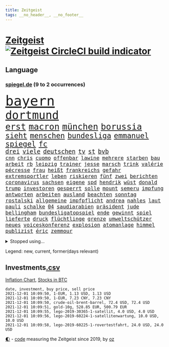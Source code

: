 ```yaml
---
title: Zeitgeist
tags: __no_header__, __no_footer__
---
```


# [Zeitgeist](https://oliz.io/zeitgeist/) [![Zeitgeist CircleCI build indicator](https://circleci.com/gh/ooz/zeitgeist.svg?style=shield)](https://circleci.com/gh/ooz/zeitgeist)

## Language

<h3><a href="https://www.spiegel.de" target="_blank">spiegel.de</a> (9 to 2 occurrences)</h3>
<p style="font-family:monospace">
<span style="font-size:32pt"><a href="news_links.html#bayern" class="current">bayern</a></span>
<br>
<span style="font-size:26pt"><a href="news_links.html#dortmund" class="current">dortmund</a></span>
<br>
<span style="font-size:20pt"><a href="news_links.html#erst" class="current">erst</a></span>
<span style="font-size:20pt"><a href="news_links.html#macron" class="current">macron</a></span>
<span style="font-size:20pt"><a href="news_links.html#münchen" class="current">münchen</a></span>
<span style="font-size:20pt"><a href="news_links.html#borussia" class="current">borussia</a></span>
<br>
<span style="font-size:17pt"><a href="news_links.html#sieht" class="current">sieht</a></span>
<span style="font-size:17pt"><a href="news_links.html#menschen" class="current">menschen</a></span>
<span style="font-size:17pt"><a href="news_links.html#bundesliga" class="current">bundesliga</a></span>
<span style="font-size:17pt"><a href="news_links.html#emmanuel" class="current">emmanuel</a></span>
<span style="font-size:17pt"><a href="news_links.html#spiegel" class="current">spiegel</a></span>
<span style="font-size:17pt"><a href="news_links.html#fc" class="current">fc</a></span>
<br>
<span style="font-size:14pt"><a href="news_links.html#drei" class="current">drei</a></span>
<span style="font-size:14pt"><a href="news_links.html#viele" class="current">viele</a></span>
<span style="font-size:14pt"><a href="news_links.html#deutschen" class="current">deutschen</a></span>
<span style="font-size:14pt"><a href="news_links.html#tv" class="current">tv</a></span>
<span style="font-size:14pt"><a href="news_links.html#st" class="current">st</a></span>
<span style="font-size:14pt"><a href="news_links.html#bvb" class="current">bvb</a></span>
<br>
<span style="font-size:12pt"><a href="news_links.html#cnn" class="new">cnn</a></span>
<span style="font-size:12pt"><a href="news_links.html#chris" class="new">chris</a></span>
<span style="font-size:12pt"><a href="news_links.html#cuomo" class="new">cuomo</a></span>
<span style="font-size:12pt"><a href="news_links.html#offenbar" class="current">offenbar</a></span>
<span style="font-size:12pt"><a href="news_links.html#lawine" class="new">lawine</a></span>
<span style="font-size:12pt"><a href="news_links.html#mehrere" class="current">mehrere</a></span>
<span style="font-size:12pt"><a href="news_links.html#starben" class="current">starben</a></span>
<span style="font-size:12pt"><a href="news_links.html#bau" class="current">bau</a></span>
<span style="font-size:12pt"><a href="news_links.html#arbeit" class="current">arbeit</a></span>
<span style="font-size:12pt"><a href="news_links.html#rb" class="current">rb</a></span>
<span style="font-size:12pt"><a href="news_links.html#leipzig" class="current">leipzig</a></span>
<span style="font-size:12pt"><a href="news_links.html#trainer" class="current">trainer</a></span>
<span style="font-size:12pt"><a href="news_links.html#jesse" class="current">jesse</a></span>
<span style="font-size:12pt"><a href="news_links.html#marsch" class="current">marsch</a></span>
<span style="font-size:12pt"><a href="news_links.html#trink" class="new">trink</a></span>
<span style="font-size:12pt"><a href="news_links.html#valérie" class="new">valérie</a></span>
<span style="font-size:12pt"><a href="news_links.html#pécresse" class="new">pécresse</a></span>
<span style="font-size:12pt"><a href="news_links.html#frau" class="current">frau</a></span>
<span style="font-size:12pt"><a href="news_links.html#heißt" class="current">heißt</a></span>
<span style="font-size:12pt"><a href="news_links.html#frankreichs" class="current">frankreichs</a></span>
<span style="font-size:12pt"><a href="news_links.html#gefahr" class="current">gefahr</a></span>
<span style="font-size:12pt"><a href="news_links.html#extremsportler" class="current">extremsportler</a></span>
<span style="font-size:12pt"><a href="news_links.html#leben" class="current">leben</a></span>
<span style="font-size:12pt"><a href="news_links.html#riskieren" class="current">riskieren</a></span>
<span style="font-size:12pt"><a href="news_links.html#fünf" class="current">fünf</a></span>
<span style="font-size:12pt"><a href="news_links.html#zwei" class="current">zwei</a></span>
<span style="font-size:12pt"><a href="news_links.html#berichten" class="current">berichten</a></span>
<span style="font-size:12pt"><a href="news_links.html#coronavirus" class="current">coronavirus</a></span>
<span style="font-size:12pt"><a href="news_links.html#sachsen" class="current">sachsen</a></span>
<span style="font-size:12pt"><a href="news_links.html#eigene" class="current">eigene</a></span>
<span style="font-size:12pt"><a href="news_links.html#spd" class="current">spd</a></span>
<span style="font-size:12pt"><a href="news_links.html#hendrik" class="current">hendrik</a></span>
<span style="font-size:12pt"><a href="news_links.html#wüst" class="current">wüst</a></span>
<span style="font-size:12pt"><a href="news_links.html#donald" class="current">donald</a></span>
<span style="font-size:12pt"><a href="news_links.html#trump" class="current">trump</a></span>
<span style="font-size:12pt"><a href="news_links.html#investoren" class="current">investoren</a></span>
<span style="font-size:12pt"><a href="news_links.html#gesperrt" class="current">gesperrt</a></span>
<span style="font-size:12pt"><a href="news_links.html#solle" class="current">solle</a></span>
<span style="font-size:12pt"><a href="news_links.html#mount" class="new">mount</a></span>
<span style="font-size:12pt"><a href="news_links.html#semeru" class="new">semeru</a></span>
<span style="font-size:12pt"><a href="news_links.html#impfung" class="current">impfung</a></span>
<span style="font-size:12pt"><a href="news_links.html#antworten" class="current">antworten</a></span>
<span style="font-size:12pt"><a href="news_links.html#arbeiten" class="current">arbeiten</a></span>
<span style="font-size:12pt"><a href="news_links.html#ausland" class="current">ausland</a></span>
<span style="font-size:12pt"><a href="news_links.html#beachten" class="current">beachten</a></span>
<span style="font-size:12pt"><a href="news_links.html#sonntag" class="current">sonntag</a></span>
<span style="font-size:12pt"><a href="news_links.html#rostalski" class="new">rostalski</a></span>
<span style="font-size:12pt"><a href="news_links.html#allgemeine" class="current">allgemeine</a></span>
<span style="font-size:12pt"><a href="news_links.html#impfpflicht" class="current">impfpflicht</a></span>
<span style="font-size:12pt"><a href="news_links.html#andrea" class="current">andrea</a></span>
<span style="font-size:12pt"><a href="news_links.html#nahles" class="new">nahles</a></span>
<span style="font-size:12pt"><a href="news_links.html#laut" class="current">laut</a></span>
<span style="font-size:12pt"><a href="news_links.html#pauli" class="current">pauli</a></span>
<span style="font-size:12pt"><a href="news_links.html#schalke" class="current">schalke</a></span>
<span style="font-size:12pt"><a href="news_links.html#04" class="current">04</a></span>
<span style="font-size:12pt"><a href="news_links.html#saudiarabien" class="current">saudiarabien</a></span>
<span style="font-size:12pt"><a href="news_links.html#präsident" class="current">präsident</a></span>
<span style="font-size:12pt"><a href="news_links.html#jude" class="current">jude</a></span>
<span style="font-size:12pt"><a href="news_links.html#bellingham" class="new">bellingham</a></span>
<span style="font-size:12pt"><a href="news_links.html#bundesligatopspiel" class="current">bundesligatopspiel</a></span>
<span style="font-size:12pt"><a href="news_links.html#ende" class="current">ende</a></span>
<span style="font-size:12pt"><a href="news_links.html#gewinnt" class="current">gewinnt</a></span>
<span style="font-size:12pt"><a href="news_links.html#spiel" class="current">spiel</a></span>
<span style="font-size:12pt"><a href="news_links.html#lieferte" class="current">lieferte</a></span>
<span style="font-size:12pt"><a href="news_links.html#druck" class="current">druck</a></span>
<span style="font-size:12pt"><a href="news_links.html#flüchtlinge" class="current">flüchtlinge</a></span>
<span style="font-size:12pt"><a href="news_links.html#grenze" class="current">grenze</a></span>
<span style="font-size:12pt"><a href="news_links.html#umweltschützer" class="current">umweltschützer</a></span>
<span style="font-size:12pt"><a href="news_links.html#neues" class="current">neues</a></span>
<span style="font-size:12pt"><a href="news_links.html#voiceskonferenz" class="new">voiceskonferenz</a></span>
<span style="font-size:12pt"><a href="news_links.html#explosion" class="current">explosion</a></span>
<span style="font-size:12pt"><a href="news_links.html#atomanlage" class="new">atomanlage</a></span>
<span style="font-size:12pt"><a href="news_links.html#himmel" class="current">himmel</a></span>
<span style="font-size:12pt"><a href="news_links.html#publizist" class="new">publizist</a></span>
<span style="font-size:12pt"><a href="news_links.html#éric" class="new">éric</a></span>
<span style="font-size:12pt"><a href="news_links.html#zemmour" class="new">zemmour</a></span>
</p>
<details>
<summary>Stopped using...</summary>
<p class="former" style="font-size:12pt">
tom(410) früh(409) mittelfeldspieler(409) software(409) umfeld(409) urlauber(409) 19(408) akt(408) boeing(408) flugzeug(408) gewaltig(408) september(408) tatverdächtige(408) 2015(407) gefährdet(407) genannt(407) gipfel(407) mali(407) tobt(407) achtelfinale(406) bereich(406) moderne(406) monatelang(406) rechtsextremismus(406) schwangerschaft(406) streiks(406) becker(405) entgegen(405) fallzahlen(405) flaschen(405) gesamte(405) geschäft(405) leer(405) autor(404) gerechtigkeit(404) gesunken(404) haken(404) iranische(404) medikament(404) passanten(404) regisseurin(404) spdpolitikerin(404) stich(404) verbringen(404) verlängert(404) verschiedene(404) überlebenden(404) aufhebung(403) erfasst(403) fühlen(403) gemeinde(403) geändert(403) kämpfte(403) nigeria(403) 2016(402) altes(402) atmosphäre(402) betrugs(402) bodo(402) dementiert(402) dienen(402) h(402) julia(402) minderheit(402) moore(402) oberste(402) planeten(402) ramelow(402) schaden(402) stoppte(402) theater(402) ultimatum(402) vergewaltigung(402) zustand(402) zuversicht(402) dringend(401) erfolgreicher(401) geboten(401) heimlich(401) kurve(401) niederlagen(401) rassistische(401) raten(401) stattdessen(401) stürmer(401) tschechien(401) vermögen(401) zivilisten(401) annehmen(400) eishockey(400) erschütterte(400) gehe(400) locken(400) meuthen(400) netanyahu(400) prüfen(400) tiefe(400) unterlag(400) versprach(400) vertrauen(400) väter(400) woher(400) 48(399) abgeordnete(399) bundestags(399) dachte(399) eher(399) grundlage(399) rekordmeister(399) richtet(399) entlassung(398) feuerwehrleute(398) hund(398) infizieren(398) infolge(398) john(398) lüge(398) opfers(398) rafael(398) scheidende(398) unterzahl(398) vergangene(398) wirtschaftlichen(398) yorks(398) 96(397) armut(397) charlie(397) coronahilfen(397) dietmar(397) entscheidenden(397) folgte(397) homosexualität(397) kanzlerkandidat(397) lügen(397) preisen(397) verbreitung(397) vorher(397) wies(397) 10(396) ausstieg(396) autofahrerin(396) bestimmten(396) bull(396) geglückt(396) klimaschützer(396) verärgert(396) wähler(396) aktuell(395) aufbauen(395) aufklären(395) bewegen(395) bgh(395) botschaften(395) design(395) ertragen(395) update(395) ursachen(395) verabreicht(395) bestes(394) brutal(394) coronaerkrankung(394) franzosen(394) großaufgebot(394) historischen(394) siege(394) spott(394) sven(394) verbände(394) weltwirtschaft(394) 32jährige(393) autoindustrie(393) monatelangen(393) ordnet(393) springt(393) umstrittenes(393) demokratischen(392) gebraucht(392) gewässern(392) juni(392) milde(392) mitglieder(392) ursprung(392) verbindung(392) ausgeliefert(391) bürgermeisterin(391) distanz(391) gestürzt(391) juristisch(391) problemen(391) reaktion(391) wirtschaftliche(391) überstanden(391) achten(390) erwarten(390) r(390) scharfe(390) emissionen(389) finanzieren(389) zurückhaltend(389) 94(388) antisemitismus(388) beschränkungen(388) bestehen(388) erfindung(388) potsdam(388) tiefen(388) übernahme(388) auftrag(387) unwetter(387) vorgaben(387) betrifft(386) filme(386) fortgesetzt(386) konkrete(386) letztes(386) lieferten(386) schriftsteller(386) spiegelumfrage(386) stärksten(386) del(385) extremen(385) gestritten(385) schwerem(385) 4(384) 55(384) attacken(384) garten(384) kommentare(384) verwandelt(384) warm(384) zivilen(384) überlassen(384) bewertung(383) kanzlerschaft(383) eingreifen(382) offenbart(382) schonen(382) schäuble(382) zukünftig(382) anzeichen(381) eilantrag(381) euaustritt(381) katholische(381) prompt(381) rollt(381) unzufrieden(381) diversität(380) erkranken(380) vorn(380) wohnort(380) aufgaben(379) gelingen(379) vorteile(379) 40000(378) bewusst(378) hafen(378) dfbpokal(377) ostsee(377) trauert(377) erinnerung(376) heutigen(376) istanbul(376) sitzung(376) unterschrieben(376) anlegen(375) frisch(375) wrack(375) jeff(374) ältere(374) betreibt(373) freiwillig(372) labor(372) möglichkeiten(372) sizilien(372) vereidigt(372) vermieter(372) klasse(371) moschee(371) karten(370) bartsch(369) vertagt(368) zugenommen(368) afrikas(367) erstattet(367) hype(367) laschets(367) schritten(367) koalitionspartner(366) kylian(366) andrew(365) munition(365) 36(364) fußballweltmeister(363) lockerungen(363) erfolgreichen(362) erforscht(362) ermordete(362) hinterlässt(362) athletinnen(361) abiy(360) bezos(358) diesjährigen(358) pentagon(358) susanne(357) präsidentschaft(356) baldige(354) inseln(353) prägte(352) überfordert(352) ussängerin(351) anderswo(350) engen(350) entbrannt(350) vorsichtig(350) heizen(349) offener(348) sicherheitsvorkehrungen(348) zentimeter(348) spacex(345) olympiasiegerin(340) vereins(340) durchsuchen(338) berühmtesten(336) entführt(336) hinterbliebene(335) höchstens(335) erben(333) handgranate(332) brutalen(329) flogen(328) marokko(327) abhilfe(326) matt(326) spitzengespräch(326) ehrt(324) kz(322) lücken(320) sms(320) saale(319) trocken(316) großvater(313) serviert(309) nachrichtenagentur(306) außergewöhnlich(303) höheres(299) währung(299) eigentliche(296) franken(296) zwingend(294) entsprechenden(287) andy(286) schiebt(286) nationalpark(280) gewisse(279) karriereende(279) anfeindungen(277) entzogen(275) kandidiert(275) vulkan(273) militärputsch(271) austausch(269) josef(267) turbulenzen(264) unverletzt(262) containerschiff(261) hochrechnungen(261) spdkanzlerkandidat(261) protestaktion(259) kaffee(256) relevant(255) tvstar(253) einrichtung(247) doppelte(243) holten(243) adams(242) politikern(242) gekippt(241) interessante(240) angefeindet(239) zusammengebrochen(239) marihuana(237) drohschreiben(236) vonovia(236) übersehen(233) mitgliedern(230) durchschnitt(229) dingen(227) pressefreiheit(227) angebote(226) kürzester(225) halbinsel(224) sophia(224) forscht(223) angeschlagen(222) belegschaft(220) joseph(219) beleidigte(217) aufreger(216) regionale(216) nordmazedonien(214) tierpark(213) neuerdings(212) rückzahlung(211) gewalttat(210) weltgrößten(210) mindeststeuer(209) pcrtests(208) interessen(206) mbappé(200) gauland(199) extremisten(198) springreiten(198) millionensumme(196) marc(195) institute(194) notwendigen(194) geschleudert(193) auseinandersetzen(192) nördlich(192) lediglich(190) oldenburg(190) handys(189) zugesagt(189) auszeichnung(188) oslo(187) usverteidigungsministerium(187) verzweifelte(186) geknackt(185) nsu(184) produkt(184) spdchef(184) schönheit(181) gestohlene(180) potsdamer(180) benötigt(179) krieges(179) absolute(176) betreiberfirma(176) heizkosten(176) israelischer(176) elternteil(174) kerosin(174) sahen(174) fußballklub(172) 21jährige(171) exnationalspieler(171) meilenstein(171) luisa(170) vertrieben(170) hackergruppe(169) hummels(169) serienmörder(169) agnes(168) antisemitische(168) heizöl(168) maier(168) tarifkonflikt(168) älterer(168) tendenzen(167) eingenommen(166) forscherin(164) kurzstreckenflüge(164) lehnte(164) stärkere(164) court(163) kohlekraftwerke(163) supreme(163) agüero(162) bereichern(162) gepostet(162) plakat(162) atomprogramm(161) begnügen(161) riesiger(161) bezichtigt(160) ausgestellt(159) bauernhof(159) geflüchteter(159) verwandeln(159) tarife(158) entstand(157) jacht(157) naftali(157) verbrecher(157) verspätungen(157) flohen(156) morden(156) berge(155) umfassende(155) 1998(154) analysieren(154) belgischen(152) bürgern(150) dhl(150) deltavariante(149) k(149) tribüne(149) parkplatz(148) 16000(147) aufzunehmen(147) schalten(147) vwchef(147) adac(146) dienste(146) geheimer(146) ohrfeige(146) gerichtet(144) korsika(143) lucas(143) 350000(142) coronaausbrüchen(142) fern(142) überraschungsteam(142) homophober(141) pendler(141) sowjetunion(141) airport(140) geschichtepodcast(140) lloyd(140) ranking(140) wale(140) aufgeflogen(139) kreative(139) kündigten(139) schwache(139) truppe(139) zusammengestoßen(139) fußballfans(138) ruiniert(138) 2005(137) andauernde(137) machtwechsel(136) beeindruckende(135) eingriff(135) getrieben(135) glaube(135) kannibale(135) geliebt(134) kalte(134) verfehlen(134) ahmed(133) friedensnobelpreisträger(133) siebte(133) trotzt(133) 500000(132) white(132) denis(131) erwähnt(131) vierjährige(131) 24jährige(130) ausgerückt(130) australischen(130) enttäuschte(130) haie(129) russen(129) schwulen(129) thomalla(128) 60000(127) festgehalten(127) floh(127) kontinuierlich(127) tragisches(127) volksfest(126) podolski(124) 1997(123) danyal(123) geldstrafen(123) legten(123) ansteckenden(122) bezweifelt(121) rar(121) mädchens(120) warte(120) bliebe(119) dfbpokals(119) umzug(119) verrückt(119) wandte(119) amsterdamer(118) überfüllte(118) knie(117) leblos(117) vollständige(117) vorfreude(117) identitätspolitik(114) operiert(114) rohstoff(114) aushalten(113) catania(113) deutschpolnischen(113) g20staaten(113) piraten(113) flutopfer(111) funktionär(111) hamburgs(111) vergewaltigungen(111) amazongründer(110) tennisturnier(110) lesung(109) appellieren(108) belastend(108) colorado(108) erbittert(108) islamische(108) timing(108) wahlniederlage(108) geldern(107) gerichts(107) nationalparks(107) nähert(107) sportart(107) begründen(106) drohten(106) dächern(106) notfall(106) pegasus(106) verringerter(106) dienstagmorgen(105) versorgungsengpässe(105) götze(104) hotelmitarbeiter(104) unsichtbar(104) wiegt(104) baseball(103) deutschpolnische(103) sportlerin(103) tv+(103) unerwarteten(103) zerschlagen(103) duo(102) nrwministerpräsident(102) statements(102) candy(101) laxe(101) türkischer(101) vertreibung(101) dörfer(100) erkenntnissen(100) besitzen(99) drohender(99) eilig(99) afdchef(98) bewahrt(98) brodelt(98) frauenleiche(98) messerstecher(98) norddeutschland(98) revier(98) bandenkriminalität(97) bibliothek(97) ersetzt(97) popkultur(96) vergleichen(96) abwesenheit(95) konzerns(95) websites(95) weinflaschen(95) ausmaße(94) jenseits(94) publik(94) bahnübergang(93) liebeserklärung(93) polizeigewahrsam(93) siebzigerjahren(93) streitthemen(93) usbotschaft(93) visionen(93) athletin(92) heinz(92) 1992(91) drittimpfungen(91) marschierten(91) militärführung(91) aufträge(90) beachvolleyballerin(90) dürren(90) geeignet(90) helene(90) portrait(90) verkehrsministerium(90) verzockt(90) anhaltenden(89) spreche(89) angetreten(88) annika(88) emilio(88) gerissen(88) herauskommen(88) kajak(88) parlaments(88) pferden(88) schleu(88) schwul(88) urteils(88) verließen(88) conte(87) mieterhaushalt(87) erwischte(86) mordprozess(86) reinhardt(86) schmecken(86) schmilzt(86) unglücks(86) westküste(86) zwielicht(86) aufsichtsrat(85) care(85) immobilienkonzern(85) krause(85) pcrtest(85) umweltminister(85) +(84) chappatte(84) container(84) einheimischen(84) flutkatastrophen(84) herkunftsland(84) ibiza(84) spritpreis(84) standorte(84) trainerin(84) autobahnparkplatz(83) börsenkurse(83) carli(83) einschlug(83) koranschule(83) uniform(83) uwe(83) absturzstelle(82) britin(82) hm(82) zurückgeben(82) zäh(82) fische(81) fluggäste(81) gewidmet(81) gewählte(81) hubschrauberabsturz(81) jae(81) liebsten(81) nationalkonservative(81) topstürmer(81) ergeht(80) flip(80) händen(80) innig(80) kommerzielle(80) konfisziert(80) usermittler(80) ussoldaten(80) zombie(80) anhängern(79) multipler(79) sklerose(79) tauben(79) bananen(78) dessauer(78) jalloh(78) king(78) meeresschutzgebiet(78) oury(78) polizeizelle(78) rückgabe(78) samsungerbe(78) schutzzone(78) schönheitsidealen(78) städtchen(78) yassin(78) yong(78) befürchtungen(77) dargestellt(77) eingeschätzt(77) einmarsch(77) guinea(77) immobilienkonzerns(77) tarifvertrag(77) uskonzern(77) zschäpe(77) afroamerikaner(76) bedrohten(76) drach(76) logistik(76) neugeborenen(76) reemtsmaentführer(76) schleudern(76) orlando(75) senator(75) 1956(74) hassnachrichten(74) schiedsrichterassistent(74) talibanherrschaft(74) vermeidbare(74) warmlaufen(74) wirtschaftskrise(74) award(73) bedürftige(73) geldentwertung(73) großartig(73) krankenwagen(73) social(73) talibanführer(73) attraktiv(72) bunte(72) ernten(72) generellen(72) kos(72) musikerin(72) thuram(72) ärztevertreter(72) 51jähriger(71) abgefragt(71) losgegangen(71) 90000(70) bildungsnewsletter(70) hingewiesen(70) spiegelbildungsnewsletter(70) thrillern(70) auffrischimpfungen(69) entführer(69) sexismusvorwürfen(69) sitzordnung(69) cash(68) ligue(68) uneinig(68) diebe(67) kneipen(67) linkenpolitikerin(67) natürlichen(67) neuartige(67) traut(67) anzukommen(66) mieterbund(66) nicholas(66) saleh(66) samsungs(66) stalin(66) unosicherheitsrates(66) verschwörungstheoretiker(66) verwechselt(66) brix(65) christ(65) industrienationen(65) janneke(65) lose(65) raketenangriff(65) whistleblowerin(65) zweitgrößte(65) cduführung(64) nachzugeben(64) revolutionierte(64) streitkräften(64) vertritt(64) anrufen(63) beerbt(63) liebling(63) petković(63) ahmaud(62) arbery(62) gastarbeiter(62) entlasten(61) körpergröße(61) angeführt(60) erleichterung(60) oberster(60) rechnerisch(60) antwortete(59) bürgerkriegs(59) eklasse(59) irritiert(59) linienbusse(59) teilzunehmen(59) basis(58) einkommensteuer(58) feststellen(58) samar(58) sima(58) spiegelredakteurin(58) wachsende(58) gelte(57) trecker(57) verlage(57) walross(57) weitergeben(57) widersprüchlich(57) anwendung(56) überfallen(56) geschützten(55) piaggio(55) umstände(55) coronaausbrüche(54) erderhitzung(54) schleppend(54) villeneuve(54) absicht(53) beschrieb(53) fünftel(53) gefehlt(53) gescheiterte(53) grafiken(53) historisches(53) krieger(53) mehrwertsteuer(53) weitergereicht(53) wiegelt(53) gehirn(52) gestorbener(52) höchststrafe(52) kommunalwahl(52) potenziellen(52) renten(52) umweltaktivisten(52) zerrissen(52) abgaben(51) bezüge(51) dschihadisten(51) evergrande(51) großmutter(51) rentnerinnen(51) umsatteln(51) weiblicher(51) 316(50) aktienkurs(50) direktmandat(50) lagos(50) neunzigern(50) telefonnummer(50) angeschlagenen(49) chruschtschow(49) giuffre(49) hidalgo(49) militärgeheimdienst(49) pflegekraft(49) stalins(49) verkehrsmittel(49) vermögender(49) versammlung(49) brexitvertrag(48) grote(48) innensenator(48) kanarischen(48) nordirlandprotokoll(48) pimmel(48) bildet(47) gehweg(47) gravierende(47) klum(47) zwangsgeld(47) überreicht(47) 876(46) ausgetauscht(46) azubischerze(46) gefangenschaft(46) kutter(46) methanpakt(46) obst(46) spiegelinterview(46) stritt(46) 4200(45) bedürfnisse(45) gier(45) hobby(45) kampagnen(45) neunzigerjahre(45) studienergebnisse(45) südkoreas(45) untätigkeit(45) vorräte(45) eindringlich(44) europaparlament(44) heidi(44) radikalen(44) redet(44) ubootabkommen(44) verirrt(44) australiens(43) cumbre(43) kommissionschefin(43) topökonom(43) vieja(43) vulkanausbrüche(42) vulkane(42) zurückgehalten(42) accounts(41) einhaltung(41) lille(41) meme(41) orientierung(41) osc(41) tagebau(41) beine(40) expolizist(40) geplatzten(40) kanareninsel(40) diskussionsbedarf(39) edwards(39) fußballverband(39) gegensätze(39) gründers(39) limburg(39) traditionsklub(39) berlinbrandenburg(38) beschwerlich(38) rathaus(38) urenkel(38) verschüttet(38) wayne(38) bedrohte(37) co₂preises(37) erregte(37) hannah(37) abgeordnetenhaus(36) bergbau(36) bettina(36) brisanten(36) ecstasy(36) garzweiler(36) kohleabbau(36) rheinischen(36) videotest(36) agenda(35) klägerin(35) sonntagmorgen(35) yahoo(35) belange(34) durchschnittlich(34) einsparen(34) evangelische(34) fachkräften(34) hausdurchsuchung(34) kohlestrom(34) mad(34) züchtet(34) 53jährigen(33) furchner(33) gange(33) irmgard(33) kzsekretärin(33) liest(33) rekonstruiert(33) 007(32) berufseinstieg(32) glassplitter(32) neuaufstellung(32) straftäter(32) these(32) usgeheimdienst(32) asylbewerber(31) prominenteste(31) stier(31) studiert(31) äthiopiens(31) außenpolitiker(30) facebookwhistleblowerin(30) fortschrittlich(30) haugen(30) klimaforscher(30) mächtiger(30) reisender(30) werneke(30) überragender(30) coronaeinbruch(29) fußballspiel(29) gazpromkonzern(29) herauskam(29) korruptionsstaatsanwaltschaft(29) kriegsschiff(29) vorentscheidung(29) wirtschafts(29) wksta(29) ampelsondierungen(28) cumexgeschäften(28) erschossenen(28) kzwachmann(28) rechtsstaatsverstößen(28) sachsenhausen(28) signale(28) unbeholfen(28) verwiesen(28) argumenten(27) dave(27) mats(27) roms(27) shanghai(27) umfasst(27) wachmann(27) wenigstens(27) zutrauen(27) datenleak(26) europacup(26) gerald(26) itzehoe(26) leak(26) nullcovidstrategie(26) unterstützten(26) 46jähriger(25) absenken(25) beethoven(25) comingout(25) missbrauchsskandal(25) sozialdemokrat(25) zähem(25) alarmierte(24) gap(24) korruptionsaffäre(24) nobelpreiskomitee(24) registrierten(24) stephanie(24) absorbieren(23) abstriche(23) cancel(23) culture(23) einzigen(23) gefährt(23) gil(23) joker(23) minder(23) ofarim(23) sportlicher(23) vereidigung(23) ware(23) ausweiten(22) ema(22) fiona(22) laschetnachfolge(22) volksverhetzung(22) 85jährige(21) comedian(21) gaslieferungen(21) polexit(21) politisches(21) spielzeug(21) bundesvorstand(20) geheimdienste(20) kulturen(20) landesregierungen(20) miesbach(20) spielerinnen(20) staatskosten(20) zusammenstöße(20) 15gradziel(19) ambitionen(19) gerhart(19) ingwen(18) republikanischen(18) schiene(18) schiitische(18) series(18) tsai(18) verkleideter(18) wahlpannen(18) hinterbliebenen(17) reizgas(17) ureinwohner(17) ampelverhandler(16) co₂abgabe(16) g20(16) todeszahlen(16) verprügelt(16) akzeptanz(15) groteske(15) hündin(15) leinwand(15) lokaler(15) toxisch(15) wohnheim(15) zollt(15) 8(14) blutproben(14) brei(14) bundesligapartie(14) dnaanalyse(14) ewiges(14) handballbundesliga(14) hernández(14) lgbtqaktivisten(14) magic(14) santa(14) amess(13) einhalt(13) meeresspiegels(13) mexikostadt(13) treibende(13) verbrenner(13) verfärbte(13) verschluss(13) vorfällen(13) zentralbanken(13) ausgewählte(12) best(12) geschassten(12) netflixshow(12) playstation(12) weichen(12) abzocken(11) ampelbündnis(11) bidenregierung(11) erwägung(11) gendern(11) simuliert(11)
</p>
</details>
<p>Legend: <span class="new">new</span>, <span class="current">current</span>, <span class="former">former(days relevant)</span></p>

## Investments[.csv](investments.csv)

[Inflation Chart](https://inflationchart.com),
[Stocks in BTC](https://stonksinbtc.xyz/)

```
date, investment, buy price, sell price
2021-12-01 10:09:50, 1-EUR, 1.13 USD, 1.13 USD
2021-12-01 10:09:50, 1-EUR, 7.23 CNY, 7.23 CNY
2021-12-01 10:09:50, crude-oil-brent-barrel, 72.4 USD, 72.4 USD
2021-12-01 10:09:51, gold-10g, 528.85 EUR, 500.79 EUR
2021-12-01 10:09:55, lego-2019-30365-1-satellit, 4.0 USD, 4.0 USD
2021-12-01 10:09:56, lego-2019-60224-1-satellitenwartung, 10.0 USD, 10.0 USD
2021-12-01 10:09:58, lego-2019-60225-1-rovertestfahrt, 24.0 USD, 24.0 USD
```

<footer>
<a href="javascript:toggleTheme()" class="nav">🌓</a>
- <a href="https://github.com/ooz/zeitgeist">code</a> measuring the Zeitgeist since 2019, by <a href="https://oliz.io">oz</a>
</footer>
